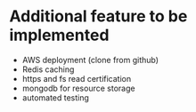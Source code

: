 # Additional feature to be implemented
* AWS deployment (clone from github)
* Redis caching
* https and fs read certification
* mongodb for resource storage
* automated testing
